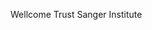 [//]: # (Created by ./bin/manage_files.pl from ./species/Brugia_pahangi/PRJEB497/Brugia_pahangi_PRJEB497.summary.html on Thu Jun 11 13:43:27 2020)
Wellcome Trust Sanger Institute
